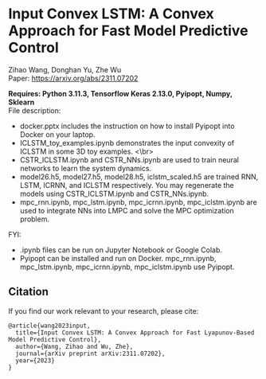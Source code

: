 # Input Convex LSTM: A Convex Approach for Fast Model Predictive Control

Zihao Wang, Donghan Yu, Zhe Wu </br>
Paper: https://arxiv.org/abs/2311.07202 </br>

**Requires: Python 3.11.3, Tensorflow Keras 2.13.0, Pyipopt, Numpy, Sklearn** </br>
File description:
* docker.pptx includes the instruction on how to install Pyipopt into Docker on your laptop. </br>
* ICLSTM_toy_examples.ipynb demonstrates the input convexity of ICLSTM in some 3D toy examples. <\br>
* CSTR_ICLSTM.ipynb and CSTR_NNs.ipynb are used to train neural networks to learn the system dynamics. </br>
* model26.h5, model27.h5, model28.h5, iclstm_scaled.h5 are trained RNN, LSTM, ICRNN, and ICLSTM respectively. You may regenerate the models using CSTR_ICLSTM.ipynb and CSTR_NNs.ipynb. <br>
* mpc_rnn.ipynb, mpc_lstm.ipynb, mpc_icrnn.ipynb, mpc_iclstm.ipynb are used to integrate NNs into LMPC and solve the MPC optimization problem.

FYI:
* .ipynb files can be run on Jupyter Notebook or Google Colab.
* Pyipopt can be installed and run on Docker. mpc_rnn.ipynb, mpc_lstm.ipynb, mpc_icrnn.ipynb, mpc_iclstm.ipynb use Pyipopt.

## Citation </br>
If you find our work relevant to your research, please cite:
```
@article{wang2023input,
  title={Input Convex LSTM: A Convex Approach for Fast Lyapunov-Based Model Predictive Control},
  author={Wang, Zihao and Wu, Zhe},
  journal={arXiv preprint arXiv:2311.07202},
  year={2023}
}
```
